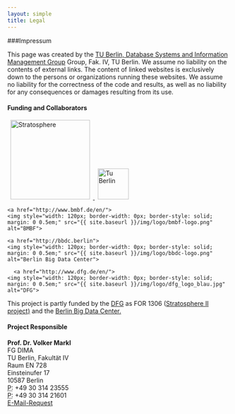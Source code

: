 ```yaml
---
layout: simple
title: Legal 
---
```


###Impressum

This page was created by the [TU Berlin, Database Systems and Information Management Group](http://www.dima.tu-berlin.de/) Group, Fak. IV, TU Berlin. We assume no liability on the contents of external links. The content of linked websites is exclusively down to the persons or organizations running these websites. We assume no liability for the correctness of the code and results, as well as no liability for any consequences or damages resulting from its use.

#### Funding and Collaborators

<p style="text-align: left;">
  <a href="http://stratosphere.eu">
    <img style="width: 180px; border-width: 0px; border-style: solid; margin: 0 0.5em;" src="{{ site.baseurl }}/img/logo/stratosphere_logo.png" alt="Stratosphere">
  </a>

  <a href="http://www.tu-berlin.de">
    <img style="width: 70px; border-width: 0px; border-style: solid; margin: 0 0.5em;" src="{{ site.baseurl }}/img/logo/TUBerlin-logo.svg" alt="Tu Berlin">
  </a>

    <a href="http://www.bmbf.de/en/">
    <img style="width: 120px; border-width: 0px; border-style: solid; margin: 0 0.5em;" src="{{ site.baseurl }}/img/logo/bmbf-logo.png" alt="BMBF">
  </a>

    <a href="http://bbdc.berlin">
    <img style="width: 120px; border-width: 0px; border-style: solid; margin: 0 0.5em;" src="{{ site.baseurl }}/img/logo/bbdc-logo.png" alt="Berlin Big Data Center">
  </a>

      <a href="http://www.dfg.de/en/">
    <img style="width: 120px; border-width: 0px; border-style: solid; margin: 0 0.5em;" src="{{ site.baseurl }}/img/logo/dfg_logo_blau.jpg" alt="DFG">
  </a>
</p>

<p>This project is partly funded by the <a href="http://www.dfg.de/en/">DFG</a> as FOR 1306 (<a href="http://stratosphere.eu">Stratosphere II project)</a> and the <a href="http://bbdc.berlin">Berlin Big Data Center.</a></p>

#### Project Responsible

<!-- <address> -->
  <strong>Prof. Dr. Volker Markl</strong><br />
  FG DIMA<br />
  TU Berlin, Fakultät IV<br />
  Raum EN 728<br />
  Einsteinufer 17<br />
  10587 Berlin<br />
  <abbr title="Phone">P:</abbr> +49 30 314 23555<br />
  <abbr title="Phone">P:</abbr> +49 30 314 21601<br />
  <a href="http://www.tu-berlin.de/allgemeine_seiten/e-mail-anfrage/id/42202/?no_cache=1&amp;ask_mail=TPOY2QAHHAP8KOQew7wCc786NjNnWiZkX7xz%2F0pwSFM%3D&amp;ask_name=Prof.%20Dr.%20Volker%20Markl" title="E-Mail Contact Form">E-Mail-Request</a>

<!-- </address> -->



